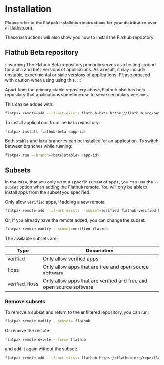 # Installation

Please refer to the Flatpak installation instructions for your
distribution over at [flathub.org](https://flathub.org/setup/).

These instructions will also show you how to install the Flathub
repository.

## Flathub Beta repository

:::warning
The Flathub Beta repository primarily serves as a testing ground for
alpha and beta versions of applications. As a result, it may include
unstable, experimental or stale versions of applications. Please
proceed with caution when using using this.
:::

Apart from the primary stable repository above, Flathub also has beta
repository that applications sometime use to serve secondary versions.

This can be added with:

```bash
flatpak remote-add --if-not-exists flathub-beta https://flathub.org/beta-repo/flathub-beta.flatpakrepo
```

To install applications from the `beta` repository:

```bash
flatpak install flathub-beta <app-id>
```

Both `stable` and `beta` branches can be installed for an application.
To switch between branches while running:

```bash
flatpak run --branch=<beta|stable> <app-id>
```

## Subsets

In the case, that you only want a specific subset of apps, you can use
the `--subset` option when adding the Flathub remote. You will only be
able to install apps from the subset you specified.

Only allow `verified` apps, if adding a new remote:

```bash
flatpak remote-add --if-not-exists --subset=verified flathub-verified https://flathub.org/repo/flathub.flatpakrepo
```

Or, if you already have the remote added, you can change the subset:

```bash
flatpak remote-modify --subset=verified flathub
```

The available subsets are:

| Type           | Description                                                         |
| -------------- | ------------------------------------------------------------------- |
| verified       | Only allow verified apps                                            |
| floss          | Only allow apps that are free and open source software              |
| verified_floss | Only allow apps that are verified and free and open source software |

### Remove subsets

To remove a subset and return to the unfiltered repository, you can run:

```bash
flatpak remote-modify --subset= flathub
```

Or remove the remote:

```bash
flatpak remote-delete --force flathub
```

and add it again without the subset:

```bash
flatpak remote-add --if-not-exists flathub https://flathub.org/repo/flathub.flatpakrepo
```
